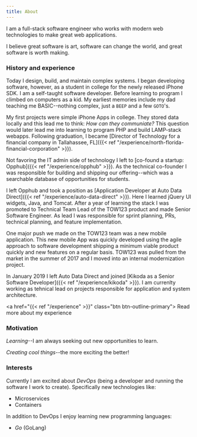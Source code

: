 ```yaml
---
title: About
---
```


<p class="lead">
  I am a full-stack software engineer who works with modern web technologies to make great web applications.
</p>

I believe great software is art, software can change the world, and great software is worth making.

### History and experience

Today I design, build, and maintain complex systems. I began developing software, however, as a student in college for the newly released iPhone SDK. I am a self-taught software developer. Before learning to program I climbed on computers as a kid. My earliest memories include my dad teaching me BASIC--nothing complex, just a `BEEP` and a few `GOTO`'s.

My first projects were simple iPhone Apps in college. They stored data locally and this lead me to think: _How can they communiate?_ This question would later lead me into learning to program PHP and build LAMP-stack webapps. Following graduation, I became [Director of Technology for a financial company in Tallahassee, FL]({{< ref "/experience/north-florida-financial-corporation" >}}).

Not favoring the IT admin side of technology I left to [co-found a startup: Opphub]({{< ref "/experience/opphub" >}}). As the technical co-founder I was responsible for building and shipping our offering--which was a searchable database of opportunities for students.

I left Opphub and took a position as [Application Developer at Auto Data Direct]({{< ref "/experience/auto-data-direct" >}}). Here I learned jQuery UI widgets, Java, and Tomcat. After a year of learning the stack I was promoted to Technical Team Lead of the TOW123 product and made Senior Software Engineer. As lead I was responsible for sprint planning, PRs, technical planning, and feature implementation.

One major push we made on the TOW123 team was a new mobile application. This new mobile App was quickly developed using the agile approach to software development shipping a minimum viable product quickly and new features on a regular basis. TOW123 was pulled from the market in the summer of 2017 and I moved into an internal modernization project.

In January 2019 I left Auto Data Direct and joined [Kikoda as a Senior Software Developer]({{< ref "/experience/kikoda" >}}). I am currenlty working as tehnical lead on projects responsible for application and system architecture.

<a href="{{< ref "/experience" >}}" class="btn btn-outline-primary">
  Read more about my experience
</a>

### Motivation

_Learning_--I am always seeking out new opportunities to learn.

_Creating cool things_--the more exciting the better!

### Interests

Currently I am excited about _DevOps_ (being a developer and running the software I work to create). Specifically new technologies like:

- Microservices
- Containers

In addition to DevOps I enjoy learning new programming languages:

- _Go_ (GoLang)
